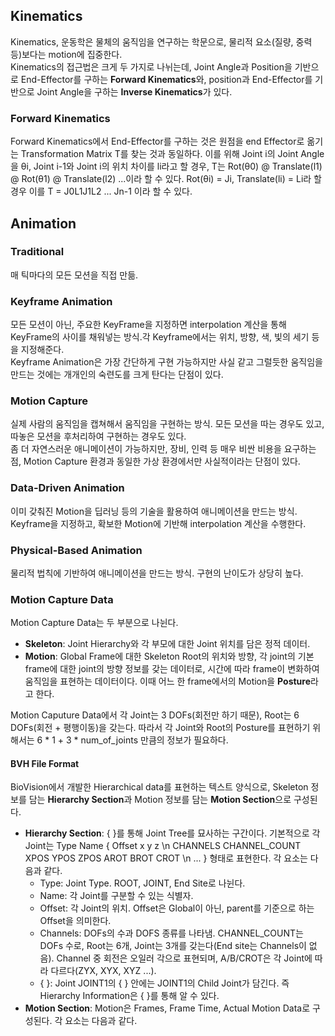 ## Kinematics

Kinematics, 운동학은 물체의 움직임을 연구하는 학문으로, 물리적 요소(질량, 중력 등)보다는 motion에 집중한다. <br>
Kinematics의 접근법은 크게 두 가지로 나뉘는데, Joint Angle과 Position을 기반으로 End-Effector를 구하는 **Forward Kinematics**와, position과 End-Effector를 기반으로 Joint Angle을 구하는 **Inverse Kinematics**가 있다.

### Forward Kinematics
Forward Kinematics에서 End-Effector를 구하는 것은 원점을 end Effector로 옮기는 Transformation Matrix T를 찾는 것과 동일하다. 이를 위해 Joint i의 Joint Angle을 θi, Joint i-1와 Joint i의 위치 차이를 li라고 할 경우, T는 Rot(θ0) @ Translate(l1) @ Rot(θ1) @ Translate(l2) ...이라 할 수 있다. Rot(θi) = Ji, Translate(li) = Li라 할 경우 이를 T = J0L1J1L2 ... Jn-1 이라 할 수 있다. 

## Animation

### Traditional
매 틱마다의 모든 모션을 직접 만듦. 
### Keyframe Animation
모든 모션이 아닌, 주요한 KeyFrame을 지정하면 interpolation 계산을 통해 KeyFrame의 사이를 채워넣는 방식.각 Keyframe에서는 위치, 방향, 색, 빛의 세기 등을 지정해준다.<br>
Keyframe Animation은 가장 간단하게 구현 가능하지만 사실 같고 그럴듯한 움직임을 만드는 것에는 개개인의 숙련도를 크게 탄다는 단점이 있다.
### Motion Capture
실제 사람의 움직임을 캡쳐해서 움직임을 구현하는 방식. 모든 모션을 따는 경우도 있고, 따놓은 모션을 후처리하여 구현하는 경우도 있다. <br>
좀 더 자연스러운 애니메이션이 가능하지만, 장비, 인력 등 매우 비싼 비용을 요구하는 점, Motion Capture 환경과 동일한 가상 환경에서만 사실적이라는 단점이 있다.<br>
### Data-Driven Animation
이미 갖춰진 Motion을 딥러닝 등의 기술을 활용하여 애니메이션을 만드는 방식. <br>
Keyframe을 지정하고, 확보한 Motion에 기반해 interpolation 계산을 수행한다. 
### Physical-Based Animation
물리적 법칙에 기반하여 애니메이션을 만드는 방식. 구현의 난이도가 상당히 높다.

### Motion Capture Data
Motion Capture Data는 두 부분으로 나뉜다.
*  **Skeleton**: Joint Hierarchy와 각 부모에 대한 Joint 위치를 담은 정적 데이터.
*  **Motion**: Global Frame에 대한 Skeleton Root의 위치와 방향, 각 joint의 기본 frame에 대한 joint의 방향 정보를 갖는 데이터로, 시간에 따라 frame이 변화하여 움직임을 표현하는 데이터이다. 이때 어느 한 frame에서의 Motion을 **Posture**라고 한다.

Motion Caputure Data에서 각 Joint는 3 DOFs(회전만 하기 때문), Root는 6 DOFs(회전 + 평행이동)을 갖는다. 따라서 각 Joint와 Root의 Posture를 표현하기 위해서는 6 * 1 + 3 * num_of_joints 만큼의 정보가 필요하다. 

#### BVH File Format
BioVision에서 개발한 Hierarchical data를 표현하는 텍스트 양식으로, Skeleton 정보를 담는 **Hierarchy Section**과 Motion 정보를 담는 **Motion Section**으로 구성된다.
* **Hierarchy Section**: { }를 통해 Joint Tree를 묘사하는 구간이다. 기본적으로 각 Joint는 Type Name { Offset x y z \n CHANNELS CHANNEL_COUNT XPOS YPOS ZPOS AROT BROT CROT \n ... } 형태로 표현한다. 각 요소는 다음과 같다. 
  *  Type: Joint Type. ROOT, JOINT, End Site로 나뉜다. 
  *  Name: 각 Joint를 구분할 수 있는 식별자.
  *  Offset: 각 Joint의 위치. Offset은 Global이 아닌, parent를 기준으로 하는 Offset을 의미한다.
  *  Channels: DOFs의 수과 DOFS 종류를 나타냄. CHANNEL_COUNT는 DOFs 수로, Root는 6개, Joint는 3개를 갖는다(End site는 Channels이 없음). Channel 중 회전은 오일러 각으로 표현되며, A/B/CROT은 각 Joint에 따라 다르다(ZYX, XYX, XYZ ...). 
  *  { }: Joint JOINT1의 { } 안에는 JOINT1의 Child Joint가 담긴다. 즉 Hierarchy Information은 { }를 통해 알 수 있다.
* **Motion Section**: Motion은 Frames, Frame Time, Actual Motion Data로 구성된다. 각 요소는 다음과 같다.
